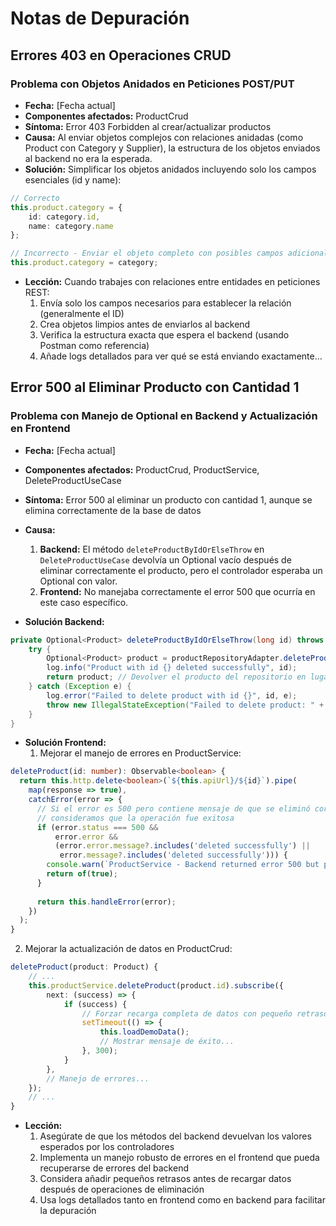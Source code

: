 # Notas de Depuración

## Errores 403 en Operaciones CRUD

### Problema con Objetos Anidados en Peticiones POST/PUT
- **Fecha:** [Fecha actual]
- **Componentes afectados:** ProductCrud
- **Síntoma:** Error 403 Forbidden al crear/actualizar productos
- **Causa:** Al enviar objetos complejos con relaciones anidadas (como Product con Category y Supplier), la estructura de los objetos enviados al backend no era la esperada.
- **Solución:** Simplificar los objetos anidados incluyendo solo los campos esenciales (id y name):

```typescript
// Correcto
this.product.category = {
    id: category.id,
    name: category.name
};

// Incorrecto - Enviar el objeto completo con posibles campos adicionales
this.product.category = category;
```

- **Lección:** Cuando trabajes con relaciones entre entidades en peticiones REST:
  1. Envía solo los campos necesarios para establecer la relación (generalmente el ID)
  2. Crea objetos limpios antes de enviarlos al backend
  3. Verifica la estructura exacta que espera el backend (usando Postman como referencia)
  4. Añade logs detallados para ver qué se está enviando exactamente...

## Error 500 al Eliminar Producto con Cantidad 1

### Problema con Manejo de Optional en Backend y Actualización en Frontend
- **Fecha:** [Fecha actual]
- **Componentes afectados:** ProductCrud, ProductService, DeleteProductUseCase
- **Síntoma:** Error 500 al eliminar un producto con cantidad 1, aunque se elimina correctamente de la base de datos
- **Causa:** 
  1. **Backend:** El método `deleteProductByIdOrElseThrow` en `DeleteProductUseCase` devolvía un Optional vacío después de eliminar correctamente el producto, pero el controlador esperaba un Optional con valor.
  2. **Frontend:** No manejaba correctamente el error 500 que ocurría en este caso específico.

- **Solución Backend:**
```java
private Optional<Product> deleteProductByIdOrElseThrow(long id) throws IllegalStateException {
    try {
        Optional<Product> product = productRepositoryAdapter.deleteProduct(id);
        log.info("Product with id {} deleted successfully", id);
        return product; // Devolver el producto del repositorio en lugar de Optional vacío
    } catch (Exception e) {
        log.error("Failed to delete product with id {}", id, e);
        throw new IllegalStateException("Failed to delete product: " + id, e);
    }
}
```

- **Solución Frontend:**
  1. Mejorar el manejo de errores en ProductService:
```typescript
deleteProduct(id: number): Observable<boolean> {
  return this.http.delete<boolean>(`${this.apiUrl}/${id}`).pipe(
    map(response => true),
    catchError(error => {
      // Si el error es 500 pero contiene mensaje de que se eliminó correctamente,
      // consideramos que la operación fue exitosa
      if (error.status === 500 && 
          error.error && 
          (error.error.message?.includes('deleted successfully') || 
           error.message?.includes('deleted successfully'))) {
        console.warn(`ProductService - Backend returned error 500 but product appears to be deleted. Treating as success.`);
        return of(true);
      }
      
      return this.handleError(error);
    })
  );
}
```

  2. Mejorar la actualización de datos en ProductCrud:
```typescript
deleteProduct(product: Product) {
    // ...
    this.productService.deleteProduct(product.id).subscribe({
        next: (success) => {
            if (success) {
                // Forzar recarga completa de datos con pequeño retraso
                setTimeout(() => {
                    this.loadDemoData();
                    // Mostrar mensaje de éxito...
                }, 300);
            }
        },
        // Manejo de errores...
    });
    // ...
}
```

- **Lección:** 
  1. Asegúrate de que los métodos del backend devuelvan los valores esperados por los controladores
  2. Implementa un manejo robusto de errores en el frontend que pueda recuperarse de errores del backend
  3. Considera añadir pequeños retrasos antes de recargar datos después de operaciones de eliminación
  4. Usa logs detallados tanto en frontend como en backend para facilitar la depuración
